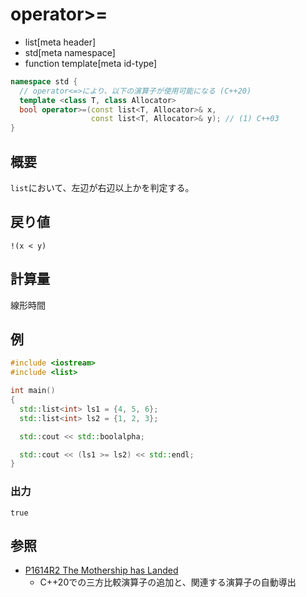 # operator>=
* list[meta header]
* std[meta namespace]
* function template[meta id-type]

```cpp
namespace std {
  // operator<=>により、以下の演算子が使用可能になる (C++20)
  template <class T, class Allocator>
  bool operator>=(const list<T, Allocator>& x,
                  const list<T, Allocator>& y); // (1) C++03
}
```

## 概要
`list`において、左辺が右辺以上かを判定する。


## 戻り値
`!(x < y)`


## 計算量
線形時間


## 例
```cpp example
#include <iostream>
#include <list>

int main()
{
  std::list<int> ls1 = {4, 5, 6};
  std::list<int> ls2 = {1, 2, 3};

  std::cout << std::boolalpha;

  std::cout << (ls1 >= ls2) << std::endl;
}
```


### 出力
```
true
```


## 参照
- [P1614R2 The Mothership has Landed](https://www.open-std.org/jtc1/sc22/wg21/docs/papers/2019/p1614r2.html)
    - C++20での三方比較演算子の追加と、関連する演算子の自動導出
